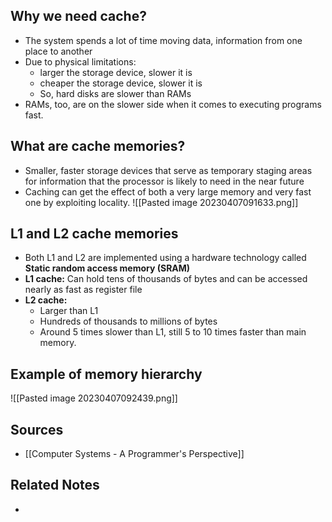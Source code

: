 ## Why we need cache?
- The system spends a lot of time moving data, information from one place to another
- Due to physical limitations:
	- larger the storage device, slower it is
	- cheaper the storage device, slower it is
	- So, hard disks are slower than RAMs
- RAMs, too, are on the slower side when it comes to executing programs fast.

## What are cache memories?
- Smaller, faster storage devices that serve as temporary staging areas for information that the processor is likely to need in the near future
- Caching can get the effect of both a very large memory and very fast one by exploiting locality.
![[Pasted image 20230407091633.png]]

## L1 and L2 cache memories
- Both L1 and L2 are implemented using a hardware technology called **Static random access memory (SRAM)**
- **L1 cache:** Can hold tens of thousands of bytes and can be accessed nearly as fast as register file
- **L2 cache:**
	- Larger than L1
	- Hundreds of thousands to millions of bytes
	- Around 5 times slower than L1, still 5 to 10 times faster than main memory.

## Example of memory hierarchy
![[Pasted image 20230407092439.png]]

## Sources
- [[Computer Systems - A Programmer's Perspective]]

## Related Notes
- 